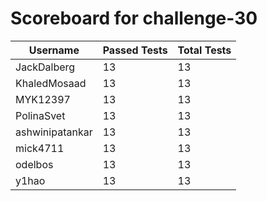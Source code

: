 # Scoreboard for challenge-30
| Username   | Passed Tests | Total Tests |
|------------|--------------|-------------|
| JackDalberg | 13 | 13 |
| KhaledMosaad | 13 | 13 |
| MYK12397 | 13 | 13 |
| PolinaSvet | 13 | 13 |
| ashwinipatankar | 13 | 13 |
| mick4711 | 13 | 13 |
| odelbos | 13 | 13 |
| y1hao | 13 | 13 |
